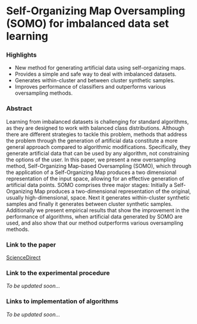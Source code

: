 # Self-Organizing Map Oversampling (SOMO) for imbalanced data set learning

### Highlights
* New method for generating artificial data using self-organizing maps.
* Provides a simple and safe way to deal with imbalanced datasets.
* Generates within-cluster and between cluster synthetic samples.
* Improves performance of classifiers and outperforms various oversampling methods.

### Abstract
Learning from imbalanced datasets is challenging for standard algorithms, as they are designed to work with balanced class distributions. Although there are different strategies to tackle this problem, methods that address the problem through the generation of artificial data constitute a more general approach compared to algorithmic modifications. Specifically, they generate artificial data that can be used by any algorithm, not constraining the options of the user. In this paper, we present a new oversampling method, Self-Organizing Map-based Oversampling (SOMO), which through the application of a Self-Organizing Map produces a two dimensional representation of the input space, allowing for an effective generation of artificial data points. SOMO comprises three major stages: Initially a Self-Organizing Map produces a two-dimensional representation of the original, usually high-dimensional, space. Next it generates within-cluster synthetic samples and finally it generates between cluster synthetic samples. Additionally we present empirical results that show the improvement in the performance of algorithms, when artificial data generated by SOMO are used, and also show that our method outperforms various oversampling methods.

### Link to the paper
[ScienceDirect](http://www.sciencedirect.com/science/article/pii/S0957417417302324)

### Link to the experimental procedure
*To be updated soon...*

### Links to implementation of algorithms
*To be updated soon...*